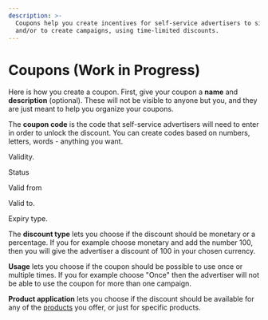 ```yaml
---
description: >-
  Coupons help you create incentives for self-service advertisers to sign up
  and/or to create campaigns, using time-limited discounts.
---
```


# Coupons \(Work in Progress\)

Here is how you create a coupon. First, give your coupon a **name** and **description** \(optional\). These will not be visible to anyone but you, and they are just meant to help you organize your coupons. 

The **coupon code** is the code that self-service advertisers will need to enter in order to unlock the discount. You can create codes based on numbers, letters, words - anything you want. 

Validity.

Status

Valid from

Valid to.

Expiry type. 

The **discount type** lets you choose if the discount should be monetary or a percentage. If you for example choose monetary and add the number 100, then you will give the advertiser a discount of 100 in your chosen currency. 

**Usage** lets you choose if the coupon should be possible to use once or multiple times. If you for example choose "Once" then the advertiser will not be able to use the coupon for more than one campaign. 

**Product application** lets you choose if the discount should be available for any of the [products](products.md) you offer, or just for specific products. 


